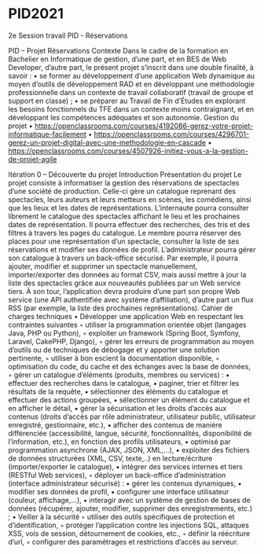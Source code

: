 # PID2021
2e Session travail PID - Réservations


PID – Projet Réservations
Contexte
Dans le cadre de la formation en Bachelier en Informatique de gestion, d’une part, et en BES de Web Developer, d’autre part, le présent projet s’inscrit dans une double finalité, à savoir :
    • se former au développement d’une application Web dynamique au moyen d’outils de développement RAD et en développant une méthodologie professionnelle dans un contexte de travail collaboratif (travail de groupe et support en classe) ;
    • se préparer au Travail de Fin d’Études en explorant les besoins fonctionnels du TFE dans un contexte moins contraignant, et en développant les compétences adéquates et son autonomie.
Gestion du projet
    • https://openclassrooms.com/courses/4192086-gerez-votre-projet-informatique-facilement 
    • https://openclassrooms.com/courses/4296701-gerez-un-projet-digital-avec-une-methodologie-en-cascade 
    • https://openclassrooms.com/courses/4507926-initiez-vous-a-la-gestion-de-projet-agile 


Itération 0 – Découverte du projet
Introduction
Présentation du projet
Le projet consiste à informatiser la gestion des réservations de spectacles d’une société de production. Celle-ci gère un catalogue reprenant des spectacles, leurs auteurs et leurs metteurs en scènes, les comédiens, ainsi que les lieux et les dates de représentations.
L’internaute pourra consulter librement le catalogue des spectacles affichant le lieu et les prochaines dates de représentation. Il pourra effectuer des recherches, des tris et des filtres à travers les pages du catalogue.
Le membre pourra réserver des places pour une représentation d’un spectacle, consulter la liste de ses réservations et modifier ses données de profil.
L’administrateur pourra gérer son catalogue à travers un back-office sécurisé. Par exemple, il pourra ajouter, modifier et supprimer un spectacle manuellement, importer/exporter des données au format CSV, mais aussi mettre à jour la liste des spectacles grâce aux nouveautés publiées par un Web service tiers.
À son tour, l’application devra produire d’une part son propre Web service (une API authentifiée avec système d’affiliation), d’autre part un flux RSS (par exemple, la liste des prochaines représentations).
Cahier de charges techniques
    • Développer une application Web en respectant les contraintes suivantes
        ◦ utiliser la programmation orientée objet (langages Java, PHP ou Python),
        ◦ exploiter un framework (Spring Boot, Symfony, Laravel, CakePHP, Django),
        ◦ gérer les erreurs de programmation au moyen d’outils ou de techniques de débogage et y apporter une solution pertinente,
        ◦ utiliser à bon escient la documentation disponible,
        ◦ optimisation du code, du cache et des échanges avec la base de données,
        ◦ gérer un catalogue d’éléments (produits, membres ou services) :
            ▪ effectuer des recherches dans le catalogue,
            ▪ paginer, trier et filtrer les résultats de la requête,
            ▪ sélectionner des éléments du catalogue et effectuer des actions groupées,
            ▪ sélectionner un élément du catalogue et en afficher le détail,
            ▪ gérer la sécurisation et les droits d’accès aux contenus (droits d’accès par rôle administrateur, utilisateur public, utilisateur enregistré, gestionnaire, etc.),
            ▪ afficher des contenus de manière différenciée (accessibilité, langue, sécurité, fonctionnalités, disponibilité de l’information, etc.), en fonction des profils utilisateurs,
            ▪ optimisé par programmation asynchrone (AJAX, JSON, XML,…),
            ▪ exploiter des fichiers de données structurées (XML, CSV, texte,..) en lecture/écriture (importer/exporter le catalogue),
            ▪ intégrer des services internes et tiers (RESTful Web services),
        ◦ déployer un back-office d’administration (interface administrateur sécurisé) :
            ▪ gérer les contenus dynamiques,
            ▪ modifier ses données de profil,
            ▪ configurer une interface utilisateur (couleur, affichage,…),
            ▪ interagir avec un système de gestion de bases de données (récupérer, ajouter, modifier, supprimer des enregistrements, etc.) ;
    • Veiller à la sécurité
        ◦ utiliser des outils spécifiques de protection et d’identification,
        ◦ protéger l’application contre les injections SQL, attaques XSS, vols de session,  détournement de cookies, etc.,
        ◦ définir la réécriture d’url,
        ◦ configurer des paramétrages et restrictions d’accès au serveur.
